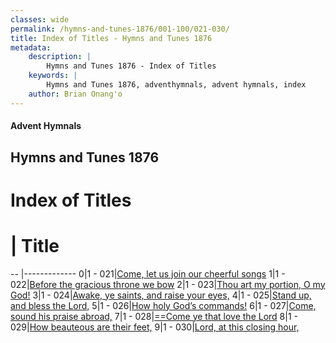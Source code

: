 ```yaml
---
classes: wide
permalink: /hymns-and-tunes-1876/001-100/021-030/
title: Index of Titles - Hymns and Tunes 1876
metadata:
    description: |
        Hymns and Tunes 1876 - Index of Titles
    keywords: |
        Hymns and Tunes 1876, adventhymnals, advent hymnals, index
    author: Brian Onang'o
---
```


#### Advent Hymnals

## Hymns and Tunes 1876

# Index of Titles
# | Title                        
-- |-------------
0|1 - 021|[Come, let us join our cheerful songs](/001-100/021-030/01.Come,-let-us-join-our-cheerful-songs)
1|1 - 022|[Before the gracious throne we bow](/001-100/021-030/02.Before-the-gracious-throne-we-bow)
2|1 - 023|[Thou art my portion, O my God!](/001-100/021-030/03.Thou-art-my-portion,-O-my-God!)
3|1 - 024|[Awake, ye saints, and raise your eyes,](/001-100/021-030/04.Awake,-ye-saints,-and-raise-your-eyes,)
4|1 - 025|[Stand up, and bless the Lord,](/001-100/021-030/05.Stand-up,-and-bless-the-Lord,)
5|1 - 026|[How holy God’s commands!](/001-100/021-030/06.How-holy-God’s-commands!)
6|1 - 027|[Come, sound his praise abroad,](/001-100/021-030/07.Come,-sound-his-praise-abroad,)
7|1 - 028|[==Come ye that love the Lord](/001-100/021-030/08.==Come-ye-that-love-the-Lord)
8|1 - 029|[How beauteous are their feet,](/001-100/021-030/09.How-beauteous-are-their-feet,)
9|1 - 030|[Lord, at this closing hour,](/001-100/021-030/10.Lord,-at-this-closing-hour,)